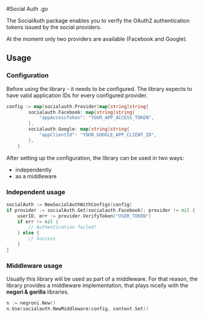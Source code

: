 #Social Auth .go

The SocialAuth package enables you to verify the OAuth2 authentication tokens issued by the social providers. 

At the moment only two providers are available (Facebook and Google).  

## Usage

### Configuration

Before using the library - it needs to be configured. The library expects to have valid application IDs for every configured provider. 

```go
config := map[socialauth.Provider]map[string]string{
		socialauth.Facebook: map[string]string{
			"appAccessToken": "YOUR_APP_ACCESS_TOKEN",
		},
		socialauth.Google: map[string]string{
			"appClientId": "YOUR_GOOGLE_APP_CLIENT_ID",
		},
	}
```

After setting up the configuration, the library can be used in two ways:

* independently
* as a middleware


### Independent usage

```go
socialAuth := NewSocialAuthWithConfigs(config)
if provider := socialAuth.Get(socialauth.Facebook); provider != nil {
	userID, err := provider.VerifyToken("USER_TOKEN")
	if err != nil {
		// Authentication failed!
	} else {
		// Success
	}
}
```

### Middleware usage

Usually this library will be used as part of a middleware. For that reason, the library provides a middleware implementation, that plays nicelly with the **negori & gorilla** libraries.

```go
n := negroni.New()
n.Use(socialauth.NewMiddleware(config, context.Set))
```